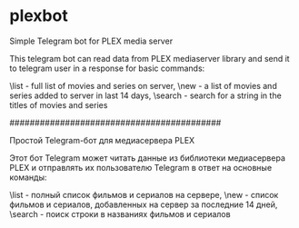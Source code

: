 # plexbot
Simple Telegram bot for PLEX media server

This telegram bot can read data from PLEX mediaserver library and send it to telegram user in a response for basic commands:

\list - full list of movies and series on server, \new - a list of movies and series added to server in last 14 days, \search - search for a string in the titles of movies and series

##########################################

Простой Telegram-бот для медиасервера PLEX

Этот бот Telegram может читать данные из библиотеки медиасервера PLEX и отправлять их пользователю Telegram в ответ на основные команды:

\list - полный список фильмов и сериалов на сервере, \new - список фильмов и сериалов, добавленных на сервер за последние 14 дней, \search - поиск строки в названиях фильмов и сериалов
